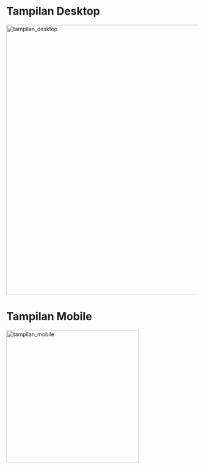 # Tampilan Desktop
<img width="709" alt="tampilan_desktop" src="https://user-images.githubusercontent.com/80917799/190174157-ed55895b-c58b-489e-91c2-ae744ecd2c16.png">

# Tampilan Mobile
<img width="347" alt="tampilan_mobile" src="https://user-images.githubusercontent.com/80917799/190174212-fa70ef9f-5eda-45e6-ba88-7e58837fc20c.png">
